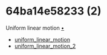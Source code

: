 # 64ba14e58233 (2)
Uniform linear motion [&bull;](https://medium.com/p/64ba14e58233)

+ [uniform_linear_motion](uniform_linear_motion.ipynb)
+ [uniform_linear_motion_2](uniform_linear_motion_2.ipynb)
